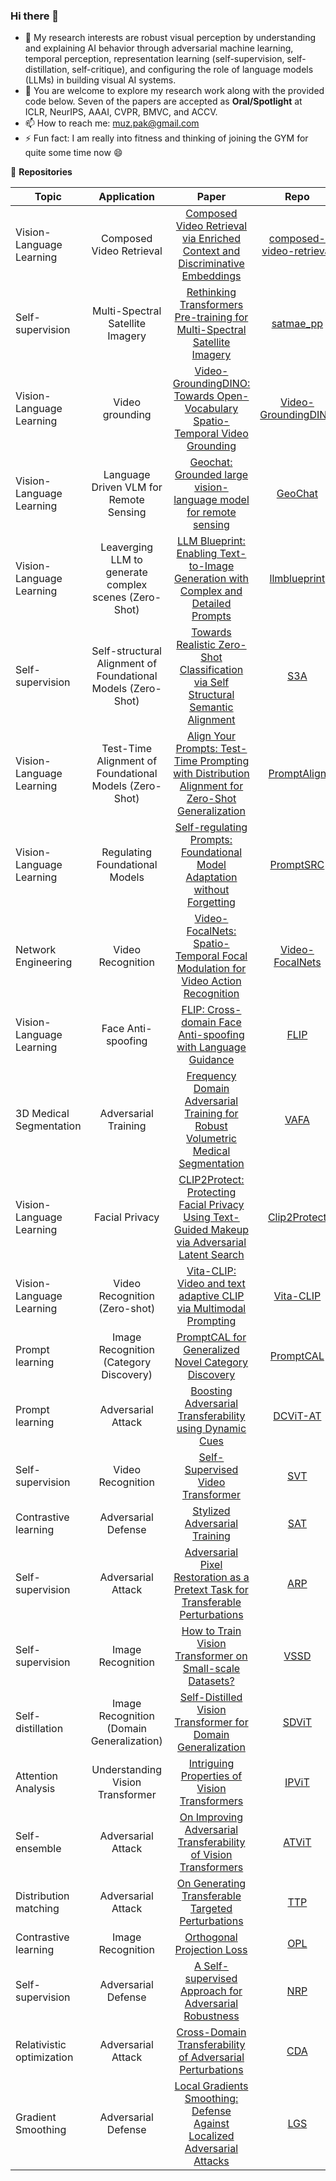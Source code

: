 ### Hi there 👋
<!--
- 🔭 My research focuses on **AI Safety and Reliability**. Toward this goal, I am working on the intersection of self-supervision, generative modeling, spatial/temporal modeling for image/video understanding, label-efficient learning, adversarial attacks/defenses, out-of-distribution generalization, and privacy-preserving.
-->
<!--
- 🔭 My research interests are robust perception to understand and explain AI behavior, temporal perception, self-learning, AI safety, and reliability.
-->
- 🔭 My research interests are robust visual perception by understanding and explaining AI behavior through adversarial machine learning, temporal perception, representation learning (self-supervision, self-distillation, self-critique), and configuring the role of language models (LLMs) in building visual AI systems.
- 🌱 You are welcome to explore my research work along with the provided code below. Seven of the papers are accepted as **Oral/Spotlight** at ICLR, NeurIPS, AAAI, CVPR, BMVC, and ACCV.
- 📫 How to reach me: muz.pak@gmail.com
- ⚡ Fun fact: I am really into fitness and thinking of joining the GYM for quite some time now :smile:

<!-- - 👯 I’m looking to collaborate on 
- 🤔 I’m looking for help with ...
- 💬 Ask me about ...
- 😄 Pronouns: he/him/his

![GitHub Stats](https://github-readme-stats.vercel.app/api?username=muzammal-naseer&theme=radical)
-->
:seedling: **Repositories**

|Topic|Application|Paper|Repo|Venue
|---|:---:|:---:|:---:|:---:|
Vision-Language Learning | Composed Video Retrieval | [Composed Video Retrieval via Enriched Context and Discriminative Embeddings](https://arxiv.org/abs/2403.16997) | [composed-video-retrieval](https://github.com/OmkarThawakar/composed-video-retrieval)|CVPR'24|
Self-supervision | Multi-Spectral Satellite Imagery | [Rethinking Transformers Pre-training for Multi-Spectral Satellite Imagery](https://arxiv.org/abs/2403.05419)|[satmae_pp](https://github.com/techmn/satmae_pp)|CVPR'24|
Vision-Language Learning | Video grounding | [Video-GroundingDINO: Towards Open-Vocabulary Spatio-Temporal Video Grounding](https://arxiv.org/abs/2401.00901)|[Video-GroundingDINO](https://github.com/TalalWasim/Video-GroundingDINO)|CVPR'24|
Vision-Language Learning| Language Driven  VLM for Remote Sensing | [Geochat: Grounded large vision-language model for remote sensing](https://arxiv.org/abs/2311.15826) | [GeoChat](https://github.com/mbzuai-oryx/GeoChat)|CVPR'24|
Vision-Language Learning| Leaverging LLM to generate complex scenes (Zero-Shot) | [LLM Blueprint: Enabling Text-to-Image Generation with Complex and Detailed Prompts](https://arxiv.org/abs/2310.10640) | [llmblueprint](https://github.com/hananshafi/llmblueprint)| ICLR'24|
Self-supervision | Self-structural Alignment of Foundational Models (Zero-Shot) | [Towards Realistic Zero-Shot Classification via Self Structural Semantic Alignment](https://arxiv.org/abs/2308.12960) | [S3A](https://github.com/sheng-eatamath/S3A) | AAAI'24-Oral| 
Vision-Language Learning | Test-Time Alignment of Foundational Models (Zero-Shot) | [Align Your Prompts: Test-Time Prompting with Distribution Alignment for Zero-Shot Generalization](https://arxiv.org/abs/2311.01459) | [PromptAlign](https://github.com/jameelhassan/PromptAlign) | NeurIPS'23|
Vision-Language Learning | Regulating Foundational Models| [Self-regulating Prompts: Foundational Model Adaptation without Forgetting](https://arxiv.org/abs/2307.06948)|[PromptSRC](https://github.com/muzairkhattak/PromptSRC)|ICCV'23|
Network Engineering| Video Recognition| [Video-FocalNets: Spatio-Temporal Focal Modulation for Video Action Recognition](https://arxiv.org/abs/2307.06947)| [Video-FocalNets](https://github.com/TalalWasim/Video-FocalNets)| ICCV'23
Vision-Language Learning| Face Anti-spoofing | [FLIP: Cross-domain Face Anti-spoofing with Language Guidance](https://muzammal-naseer.com/TBA)|[FLIP](https://github.com/koushiksrivats/FLIP)| ICCV'23
3D Medical Segmentation| Adversarial Training | [Frequency Domain Adversarial Training for Robust Volumetric Medical Segmentation](https://arxiv.org/abs/2307.07269)|[VAFA](https://github.com/asif-hanif/vafa)|MICCAI'23
Vision-Language Learning |Facial Privacy| [CLIP2Protect: Protecting Facial Privacy Using Text-Guided Makeup via Adversarial Latent Search](https://arxiv.org/abs/2306.10008)|[Clip2Protect](https://github.com/fahadshamshad/Clip2Protect)|CVPR'23
Vision-Language Learning | Video Recognition (Zero-shot)| [Vita-CLIP: Video and text adaptive CLIP via Multimodal Prompting](https://arxiv.org/abs/2304.03307)|[Vita-CLIP](https://github.com/TalalWasim/Vita-CLIP)|CVPR'23|
Prompt learning | Image Recognition (Category Discovery)| [PromptCAL for Generalized Novel Category Discovery](https://arxiv.org/abs/2212.05590)|[PromptCAL](https://github.com/sheng-eatamath/PromptCAL)|CVPR'23|
Prompt learning | Adversarial Attack | [Boosting Adversarial Transferability using Dynamic Cues](https://openreview.net/forum?id=SZynfVLGd5) | [DCViT-AT](https://github.com/Muzammal-Naseer/DCViT-AT)|ICLR'23|
Self-supervision| Video Recognition | [Self-Supervised Video Transformer](https://openaccess.thecvf.com/content/CVPR2022/html/Ranasinghe_Self-Supervised_Video_Transformer_CVPR_2022_paper.html)| [SVT](https://github.com/kahnchana/svt)|CVPR'22-Oral|
Contrastive learning | Adversarial Defense | [Stylized Adversarial Training ](https://ieeexplore.ieee.org/document/9895320)| [SAT](https://github.com/Muzammal-Naseer/SAT)|IEEE-TPAMI'22|
Self-supervision| Adversarial Attack| [Adversarial Pixel Restoration as a Pretext Task for Transferable Perturbations](https://arxiv.org/abs/2207.08803)|[ARP](https://github.com/HashmatShadab/APR)|BMVC'22-Oral|
Self-supervision| Image Recognition | [How to Train Vision Transformer on Small-scale Datasets?](https://arxiv.org/abs/2210.07240v1)| [VSSD](https://github.com/hananshafi/vits-for-small-scale-datasets) |BMVC'22|
Self-distillation| Image Recognition (Domain Generalization) | [Self-Distilled Vision Transformer for Domain Generalization](https://openaccess.thecvf.com/content/ACCV2022/html/Sultana_Self-Distilled_Vision_Transformer_for_Domain_Generalization_ACCV_2022_paper.html)|[SDViT](https://github.com/maryam089/SDViT) | ACCV'22-Oral|
Attention Analysis | Understanding Vision Transformer| [Intriguing Properties of Vision Transformers](https://openreview.net/forum?id=o2mbl-Hmfgd)|[IPViT](https://github.com/Muzammal-Naseer/IPViT)| NeurIPS'21-Spotlight|
Self-ensemble | Adversarial Attack | [On Improving Adversarial Transferability of Vision Transformers](https://openreview.net/forum?id=D6nH3719vZy)|[ATViT](https://github.com/Muzammal-Naseer/ATViT)|ICLR'21-Spotlight|
Distribution matching | Adversarial Attack | [On Generating Transferable Targeted Perturbations](https://openaccess.thecvf.com/content/ICCV2021/html/Naseer_On_Generating_Transferable_Targeted_Perturbations_ICCV_2021_paper.html)| [TTP](https://github.com/Muzammal-Naseer/TTP) |ICCV'21|
Contrastive learning | Image Recognition | [Orthogonal Projection Loss ](https://openaccess.thecvf.com/content/ICCV2021/html/Ranasinghe_Orthogonal_Projection_Loss_ICCV_2021_paper.html)| [OPL](https://github.com/kahnchana/opl)|ICCV'21|
Self-supervision| Adversarial Defense | [A Self-supervised Approach for Adversarial Robustness](https://openaccess.thecvf.com/content_CVPR_2020/html/Naseer_A_Self-supervised_Approach_for_Adversarial_Robustness_CVPR_2020_paper.html)|[NRP](https://github.com/Muzammal-Naseer/NRP)|CVPR'20-Oral|
Relativistic optimization| Adversarial Attack | [Cross-Domain Transferability of Adversarial Perturbations](https://papers.nips.cc/paper/2019/hash/99cd3843754d20ec3c5885d805db8a32-Abstract.html) | [CDA](https://github.com/Muzammal-Naseer/Cross-Domain-Perturbations)|NeurIPS'19|
Gradient Smoothing| Adversarial Defense | [Local Gradients Smoothing: Defense Against Localized Adversarial Attacks](https://arxiv.org/abs/1807.01216) | [LGS](https://github.com/Muzammal-Naseer/LGS)| WACV'19|
